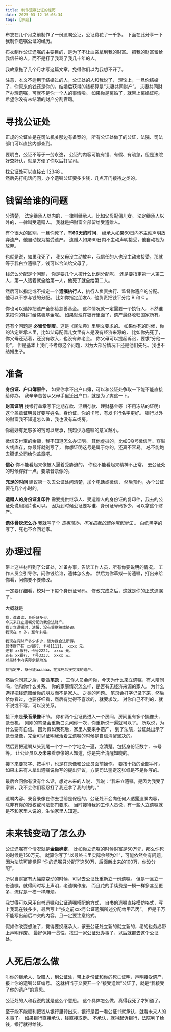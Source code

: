 ```yaml
---
title: 制作遗嘱公证的经历
date: 2025-03-12 16:03:34
tags: [家庭]
---
```

布衣在几个月之前制作了一份遗嘱公证，公证费花了一千多。 
下面在此分享一下我制作遗嘱公证的经历。

布衣制作公证遗嘱的主要目的，是为了不让血亲拿到我的财富。
把我的财富留给我信任的人，而不是打了我骂了我几十年的人。

我故意拖了几个月才写这篇文章，免得你们以为我想不开了。

注意，本文不适用于结婚过的人，公证处的人和我说了，
理论上，一旦你结婚了，你原来的钱还是你的，结婚后获得的钱都算是“夫妻共同财产”。
夫妻共同财产办理遗嘱，可就不是你一个人的事情啦。
如果你是离婚了，就带上离婚证吧。希望你没有未结清的财产分割官司。

# 寻找公证处
正规的公证处是在司法机关那边有备案的，
所有公证处做了的公证，法院、司法部门可以直接内部查到。

要明白，公证不等于一劳永逸，
公证的内容可能有错、有假、有疏忽，但是法院好查好认，就是方便了你以后打官司。

找公证处可以直接去 [12348](https://www.12348.gov.cn/#/publicies/notarization/notarization) 。  
然后先打电话问问，办个遗嘱公证要多少钱，几点开门接待之类的。 

# 钱留给谁的问题
分清楚，
法定继承人以内的，一律叫继承人。比如父母配偶儿女。
法定继承人以外的，一律叫受遗赠人。
我就是把财富全部留给受遗赠人。

有个很大的区别，一旦你死了，有**60天的时间**，
继承人如果60日内不主动声明放弃遗产，他自动视为接受遗产。
遗赠人如果60日内不主动声明接受，他自动视为放弃。

也就是说，如果我死了，
我父母没主动放弃，我信任的人也没主动来接受，那就等于我白立遗嘱了，钱可以合法给父母了。

钱怎么分配是个问题，
你是要几个人按什么比例分配呢，
还是要指定第一人第二人，第一人活着就全给第一人，他死了就全给第二人。

然后可以指定或不指定一个**遗嘱执行人**，执行人负责执行、监督你遗产的分配。
他可以不参与钱的分配。
比如你指定朋友A，他负责把钱平分给 B 和 C 。

你也可以选择把遗产全部给慈善基金。
这种情况就一定需要一个执行人，不然谁来把你的钱打给慈善基金呢。
如果就烂在银行里面了，遗产最终收归国家所有。

还有个问题是 **必留份制度**。这是《民法典》里明文要求的。
如果你死的时候，你的法定继承人里，比如父母配偶儿女里有人是没有经济来源的，
比如你先死了，你父母还活着，还没有收入，也没有养老金。
你父母可以提起诉讼，要求“分他一份”。
但是基本上我们不考虑这个问题，因为大部分情况下还是他们先死。我也不结婚生子。

# 准备
**身份证、户口簿原件**，
如果你拿不出户口簿，可以和公证处争取一下能不能直接给你办。
我辛辛苦苦从父母手里迁出户口，就是为了爽这一下。

**财富证明**
找银行盖章写下定期存款、活期存款、理财基金等（不用冻结的证明）
这个盖章证明最好要写姓名、身份证、你的卡号，有发卡行名字更好。
银行以外的财富我不知道怎么做，我也没有车或房。

你最好有足够多的钱可以继承，钱越少办遗嘱的意义越小。

微信支付宝的余额，我不知道怎么办证明。
其他虚拟的，比如QQ号微信号、穿越火线库存，你最好就别写了，
你想证明这号是属于你的，还真不容易。
总不能跑去腾讯公司给你盖章吧。

**信心**
你不能看起来像被人逼着受胁迫的，
你也不能看起来精神不正常。
去公证处的时候穿好一点，要录音录像的。

**充足的时间**
建议第一次去公证处问清楚，加个电话或微信，
然后预约，办个公证要花几个小时的。

**遗赠人的身份证复印件**
需要提供继承人、受遗赠人的身份证的复印件，我去的公证处说用照片也可以。
因为到时候公证要写谁、身份证号码多少，可以拿这个财产。

**遗体骨灰怎么办**
我就写了个 *丧事简办，不准把我的遗体带到浙江* 。
白纸黑字的写了，死也不会回老家。

# 办理过程
带上这些材料到了公证处，准备办事，告诉工作人员，所有你要说明的情况。
工作人员会引导你，问你钱给谁，遗体怎么办。
然后为你草拟一份遗嘱，打出来给你看，问你要不要修改。

一定要仔细看，校对一下每个身份证号码。
修改完成之后，这就是你的正式遗嘱了。

大概就是
```txt
我，谁谁谁，身份证多少，
今天来订立遗嘱分配的我合法财产。
我订立遗嘱时，清醒，没有受欺骗或胁迫。
我现在 x 岁，至今未婚。

我现在有财产多少多少，皆为我合法所得。
具体财产有 xx银行，卡号11111， xxxx 元。
还有 xx银行，卡号2222， xxxx 元。
还有 xx银行，卡号3333， xxxx 元。
以最终卡内实际余额为准

我指定甲，身份证aaaaaa，在我死后接受我的遗产。
```

然后你同意之后，要做**笔录** ，
工作人员会问你，今天为什么来立遗嘱，有人陪同吗，他和你什么关系。
你的家庭情况怎么样，是否有无经济来源的家人。
为什么选择把钱遗赠给你的朋友而不是家人。
之类的问题。
笔录会打字记录下来，然后给你看过，也要仔细看，然后有觉得不喜欢的，就要求改。
对你自己不利的，就不说或不写，可以没关系。

接下来是**录音录像**环节。
你和两个公证员进入一个房间，房间里有多个摄像头、录音机，
刚刚的笔录会重新口头问你一次，你重新说一遍就可以了。
所以说，为什么要有自信。
因为假如我死后，家里人要来争遗产，
到了法院，公证处出示了录音录像，完全可以证明我活着立遗嘱的时候是自信清醒坚决的。

然后要把遗嘱从头到尾一个字一个字地念一遍，念清楚。包括身份证数字、卡号等。
让公证员以及未来看录像的人知道，你是完全清醒知晓的。

接下来要签字、按手印，也是在录像和公证员面前操作。
要按十指的全部手印。
如果未来有人拿出遗嘱说你写的提出异议，方便司法鉴定这张纸是不是你写的。

最后会问你有没有什么话，想对未来的人说，
我说：“我来立遗嘱，是因为我受了家暴，我不会你们容忍打了我还拿了我的钱的。”

遗嘱内容、录音录像在你去世前是保密的，公证处不会向任何人透露遗嘱内容，
除非有你的授权或司法部门要求。
当时接待我的工作人员说，有一些人立遗嘱就是不和家里人说的，生怕家里人知道。

# 未来钱变动了怎么办
公证遗嘱有个情况就是**金额确定**，
比如你立遗嘱的时候财富是50万元，那么你死的时候是150万元。
就算你写了“以最终卡里实际余额为准”，可能依然会有问题。
因为法院可能觉得 “你的遗嘱只分配了这50万，后面新出来的100万，你没分配”。

所以当财富有大幅度变动的时候，可以去公证处重新立一份遗嘱。
但是一旦立一份遗嘱，就得同时写上声明，老遗嘱作废，
而且花的手续费是一模一样多甚至更多，流程是一模一样麻烦。

我觉得可以采用自书遗嘱和公证遗嘱搭配的方式，
自书的遗嘱直接模仿格式，写上我现在钱多少，最后写上“按之前xxx号公证遗嘱所述分配给甲乙丙”。
但是千万不能写出前后冲突的内容。且一定要注意格式。

假如你改变想法了，觉得要换继承人，该去公证处立新的就立新的，老的也务必带上声明作废。
最好保持一贯性，找过一家公证处办事了，以后就都去这个公证处。

# 人死后怎么做
叫你的继承人、受赠人，到公证处，带上身份证和你的死亡证明，声明接受遗产，报上你的遗嘱公证编号。
这就相当于又要开一个“接受遗赠”公证了，就是“我接受了你的遗产”的意思。

公证处的人和我说的就是这么个意思。
这个具体怎么做，真得我死了才知道了。

至于能不能顺利把钱从银行里转出来，银行是否一看公证书就承认，就看未来人的本事了。
如果银行直接承认，钱直接取走。
不承认，就得起诉银行，法院判了给钱，银行就得给钱。
